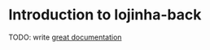 # Introduction to lojinha-back

TODO: write [great documentation](http://jacobian.org/writing/what-to-write/)
